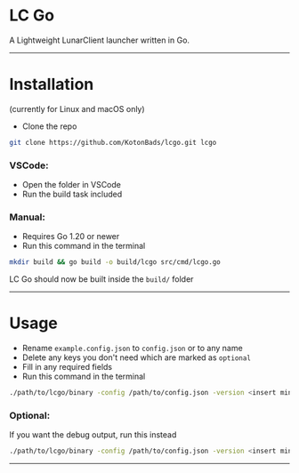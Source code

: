 # LC Go

A Lightweight LunarClient launcher written in Go.

---

# Installation
(currently for Linux and macOS only)


- Clone the repo
```sh
git clone https://github.com/KotonBads/lcgo.git lcgo
```
### VSCode:
- Open the folder in VSCode
- Run the build task included

### Manual:
- Requires Go 1.20 or newer
- Run this command in the terminal
```sh
mkdir build && go build -o build/lcgo src/cmd/lcgo.go
```

LC Go should now be built inside the `build/` folder

---
# Usage
- Rename `example.config.json` to `config.json` or to any name
- Delete any keys you don't need which are marked as `optional`
- Fill in any required fields
- Run this command in the terminal
```sh
./path/to/lcgo/binary -config /path/to/config.json -version <insert minecraft version>
```
### Optional:
If you want the debug output, run this instead
```sh
./path/to/lcgo/binary -config /path/to/config.json -version <insert minecraft version> -debug=true
```

---